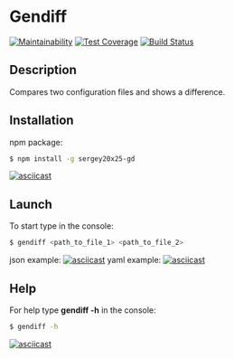 # Gendiff
[![Maintainability](https://api.codeclimate.com/v1/badges/a99a88d28ad37a79dbf6/maintainability)](https://codeclimate.com/github/codeclimate/codeclimate/maintainability)
[![Test Coverage](https://api.codeclimate.com/v1/badges/a99a88d28ad37a79dbf6/test_coverage)](https://codeclimate.com/github/codeclimate/codeclimate/test_coverage)
[![Build Status](https://travis-ci.org/sergey20x25/project-lvl2-s451.svg?branch=master)](https://travis-ci.org/sergey20x25/project-lvl2-s451)
## Description
Compares two configuration files and shows a difference.
## Installation
npm package:
```sh
$ npm install -g sergey20x25-gd
```
[![asciicast](https://asciinema.org/a/236415.svg)](https://asciinema.org/a/236415)
## Launch
To start type in the console:
```sh
$ gendiff <path_to_file_1> <path_to_file_2>
```
json example:
[![asciicast](https://asciinema.org/a/236414.svg)](https://asciinema.org/a/236414)
yaml example:
[![asciicast](https://asciinema.org/a/236672.svg)](https://asciinema.org/a/236672)
## Help
For help type **gendiff -h** in the console:
```sh
$ gendiff -h
```
[![asciicast](https://asciinema.org/a/236310.svg)](https://asciinema.org/a/236310)